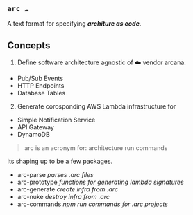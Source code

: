 ### <kbd>arc :cloud:</kbd>

A text format for specifying **_architure as code_**.

## Concepts

1. Define software architecture agnostic of :cloud: vendor arcana:

- Pub/Sub Events
- HTTP Endpoints
- Database Tables

2. Generate corosponding AWS Lambda infrastructure for 

- Simple Notification Service
- API Gateway
- DynamoDB

> arc is an acronym for: architecture run commands

Its shaping up to be a few packages.

- arc-parse _parses .arc files_
- arc-prototype _functions for generating lambda signatures_
- arc-generate _create infra from .arc_
- arc-nuke _destroy infra from .arc_
- arc-commands _npm run commands for .arc projects_
